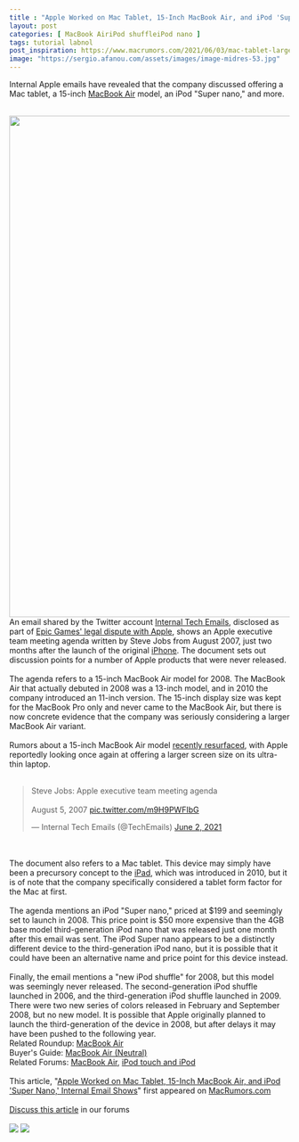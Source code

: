 ```yaml
---
title : "Apple Worked on Mac Tablet, 15-Inch MacBook Air, and iPod 'Super Nano,' Internal Email Shows"
layout: post
categories: [ MacBook AiriPod shuffleiPod nano ]
tags: tutorial labnol
post_inspiration: https://www.macrumors.com/2021/06/03/mac-tablet-larger-macbook-air-ipod-super-nano/
image: "https://sergio.afanou.com/assets/images/image-midres-53.jpg"
---
```


Internal Apple emails have revealed that the company discussed offering a Mac tablet, a 15-inch <a href="https://www.macrumors.com/roundup/macbook-air/">MacBook Air</a> model, an iPod "Super nano," and more.
<br/>

<br/>
<img src="https://images.macrumors.com/article-new/2021/06/macbook-air-13-inch.jpg" alt="" width="1600" height="900" class="aligncenter size-full wp-image-802184" />
<br/>
An email shared by the Twitter account <a href="https://twitter.com/techemails?s=21">Internal Tech Emails</a>, disclosed as part of <a href="https://www.macrumors.com/guide/epic-games-vs-apple/">Epic Games' legal dispute with Apple</a>, shows an Apple executive team meeting agenda written by Steve Jobs from August 2007, just two months after the launch of the original <a href="https://www.macrumors.com/guide/iphone/">iPhone</a>. The document sets out discussion points for a number of Apple products that were never released.
<br/>

<br/>
The agenda refers to a 15-inch &zwnj;MacBook Air&zwnj; model for 2008. The &zwnj;MacBook Air&zwnj; that actually debuted in 2008 was a 13-inch model, and in 2010 the company introduced an 11-inch version. The 15-inch display size was kept for the MacBook Pro only and never came to the &zwnj;MacBook Air&zwnj;, but there is now concrete evidence that the company was seriously considering a larger &zwnj;MacBook Air&zwnj; variant.
<br/>

<br/>
Rumors about a 15-inch &zwnj;MacBook Air&zwnj; model <a href="https://www.macrumors.com/2021/02/23/apple-developing-15-inch-macbook-air/">recently resurfaced</a>, with Apple reportedly looking once again at offering a larger screen size on its ultra-thin laptop.
<br/>

<br/>
<div class="center-wrap"><blockquote class="twitter-tweet"><p lang="en" dir="ltr">Steve Jobs: Apple executive team meeting agenda<br><br>August 5, 2007 <a href="https://t.co/m9H9PWFIbG">pic.twitter.com/m9H9PWFIbG</a></p>&mdash; Internal Tech Emails (@TechEmails) <a href="https://twitter.com/TechEmails/status/1400208754659008519?ref_src=twsrc%5Etfw">June 2, 2021</a></blockquote> <script async src="https://platform.twitter.com/widgets.js" charset="utf-8"></script></div>
<br/>

<br/>
The document also refers to a Mac tablet. This device may simply have been a precursory concept to the <a href="https://www.macrumors.com/roundup/ipad/">iPad</a>, which was introduced in 2010, but it is of note that the company specifically considered a tablet form factor for the Mac at first.
<br/>

<br/>
The agenda mentions an iPod "Super nano," priced at &#36;199 and seemingly set to launch in 2008. This price point is &#36;50 more expensive than the 4GB base model third-generation iPod nano that was released just one month after this email was sent. The iPod Super nano appears to be a distinctly different device to the third-generation iPod nano, but it is possible that it could have been an alternative name and price point for this device instead.
<br/>

<br/>
Finally, the email mentions a "new iPod shuffle" for 2008, but this model was seemingly never released. The second-generation iPod shuffle launched in 2006, and the third-generation iPod shuffle launched in 2009. There were two new series of colors released in February and September 2008, but no new model. It is possible that Apple originally planned to launch the third-generation of the device in 2008, but after delays it may have been pushed to the following year.<div class="linkback">Related Roundup: <a href="https://www.macrumors.com/roundup/macbook-air/">MacBook Air</a></div><div class="linkback">Buyer's Guide: <a href="https://buyersguide.macrumors.com/#MacBook_Air">MacBook Air (Neutral)</a></div><div class="linkback">Related Forums: <a href="https://forums.macrumors.com/forums/macbook-air.122">MacBook Air</a>, <a href="https://forums.macrumors.com/forums/ipod-touch-and-ipod.113">iPod touch and iPod</a></div><br/>This article, &quot;<a href="https://www.macrumors.com/2021/06/03/mac-tablet-larger-macbook-air-ipod-super-nano/">Apple Worked on Mac Tablet, 15-Inch MacBook Air, and iPod &#039;Super Nano,&#039; Internal Email Shows</a>&quot; first appeared on <a href="https://www.macrumors.com">MacRumors.com</a><br/><br/><a href="https://forums.macrumors.com/threads/apple-worked-on-mac-tablet-15-inch-macbook-air-and-ipod-super-nano-internal-email-shows.2299047/">Discuss this article</a> in our forums<br/><br/><div class="feedflare">
<a href="http://feeds.macrumors.com/~ff/MacRumors-All?a=CgmjDVjdl_E:X1kCbEnEBrI:6W8y8wAjSf4"><img src="http://feeds.feedburner.com/~ff/MacRumors-All?d=6W8y8wAjSf4" border="0"></img></a> <a href="http://feeds.macrumors.com/~ff/MacRumors-All?a=CgmjDVjdl_E:X1kCbEnEBrI:qj6IDK7rITs"><img src="http://feeds.feedburner.com/~ff/MacRumors-All?d=qj6IDK7rITs" border="0"></img></a>
</div><img src="http://feeds.feedburner.com/~r/MacRumors-All/~4/CgmjDVjdl_E" height="1" width="1" alt=""/>